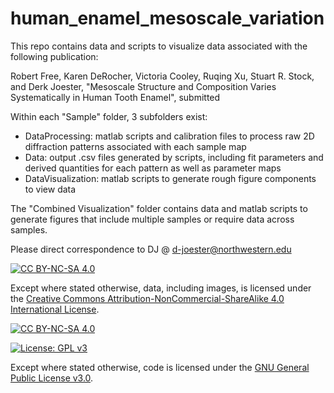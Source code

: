 # human_enamel_mesoscale_variation

This repo contains data and scripts to visualize data associated with the following publication:

Robert Free, Karen DeRocher, Victoria Cooley, Ruqing Xu, Stuart R. Stock, and Derk Joester, "Mesoscale Structure and Composition Varies Systematically in Human Tooth Enamel", submitted

Within each "Sample" folder, 3 subfolders exist:
- DataProcessing: matlab scripts and calibration files to process raw 2D diffraction patterns associated with each sample map
- Data: output .csv files generated by scripts, including fit parameters and derived quantities for each pattern as well as parameter maps
- DataVisualization: matlab scripts to generate rough figure components to view data

The "Combined Visualization" folder contains data and matlab scripts to generate figures that include multiple samples or require data across samples.

Please direct correspondence to DJ @ d-joester@northwestern.edu

[![CC BY-NC-SA 4.0][cc-by-nc-sa-shield]][cc-by-nc-sa]

Except where stated otherwise, 
data, including images, is licensed under the
[Creative Commons Attribution-NonCommercial-ShareAlike 4.0 International License][cc-by-nc-sa].

[![CC BY-NC-SA 4.0][cc-by-nc-sa-image]][cc-by-nc-sa]

[cc-by-nc-sa]: http://creativecommons.org/licenses/by-nc-sa/4.0/
[cc-by-nc-sa-image]: https://licensebuttons.net/l/by-nc-sa/4.0/88x31.png
[cc-by-nc-sa-shield]: https://img.shields.io/badge/License-CC%20BY--NC--SA%204.0-lightgrey.svg

[![License: GPL v3](https://img.shields.io/badge/License-GPLv3-blue.svg)](https://www.gnu.org/licenses/gpl-3.0)

Except where stated otherwise, 
code is licensed under the [GNU General Public License v3.0](https://www.gnu.org/licenses/gpl-3.0).
